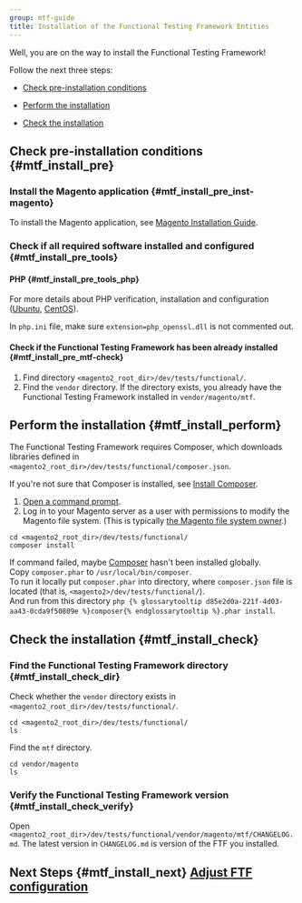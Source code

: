 ```yaml
---
group: mtf-guide
title: Installation of the Functional Testing Framework Entities
---
```


Well, you are on the way to install the Functional Testing Framework!

Follow the next three steps:

- <a href="#mtf_install_pre">Check pre-installation conditions</a>

- <a href="#mtf_install_perform">Perform the installation</a>

- <a href="#mtf_install_check">Check the installation</a>

## Check pre-installation conditions {#mtf_install_pre}

### Install the Magento application {#mtf_install_pre_inst-magento}

To install the Magento application, see <a href="{{ page.baseurl }}/install-gde/bk-install-guide.html">Magento Installation Guide</a>.

### Check if all required software installed and configured {#mtf_install_pre_tools}

#### PHP {#mtf_install_pre_tools_php}

For more details about PHP verification, installation and configuration (<a href="{{ page.baseurl }}/install-gde/prereq/php-ubuntu.html">Ubuntu</a>, <a href="{{ page.baseurl }}/install-gde/prereq/php-centos.html">CentOS</a>).

<div class="bs-callout bs-callout-warning">
    <p>In <code>php.ini</code> file, make sure <code>extension=php_openssl.dll</code> is not commented out.</p>
</div>

#### Check if the Functional Testing Framework has been already installed {#mtf_install_pre_mtf-check}

1. Find directory `<magento2_root_dir>/dev/tests/functional/`.
1. Find the `vendor` directory. If the directory exists, you already have the Functional Testing Framework installed in `vendor/magento/mtf`.

## Perform the installation {#mtf_install_perform}

The Functional Testing Framework requires Composer, which downloads libraries defined in `<magento2_root_dir>/dev/tests/functional/composer.json`.

<div class="bs-callout bs-callout-info" id="info">
  <p>If you're not sure that Composer is installed, see <a href="{{ page.baseurl }}/install-gde/prereq/dev_install.html#instgde-prereq-compose-install">Install Composer</a>.</p>
</div>

1.    <a href="{{ page.baseurl }}/install-gde/basics/basics_login.html">Open a command prompt</a>.
1.    Log in to your Magento server as a user with permissions to modify the Magento file system. (This is typically <a href="{{ page.baseurl }}/install-gde/prereq/apache-user.html">the Magento file system owner</a>.)

    cd <magento2_root_dir>/dev/tests/functional/
    composer install

<div class="bs-callout bs-callout-info" id="info">
  <p>If command failed, maybe <a href="https://getcomposer.org">Composer</a> hasn't been installed globally.<br/>
  Copy <code>composer.phar</code> to <code>/usr/local/bin/composer</code>.<br/>
  To run it locally put <code>composer.phar</code> into directory, where <code>composer.json</code> file is located (that is, <code>&lt;magento2&gt;/dev/tests/functional/</code>).<br/>
And run from this directory <code>php {% glossarytooltip d85e2d0a-221f-4d03-aa43-0cda9f50809e %}composer{% endglossarytooltip %}.phar install</code>.</p>
</div>

## Check the installation {#mtf_install_check}

### Find the Functional Testing Framework directory {#mtf_install_check_dir}

Check whether the `vendor` directory exists in `<magento2_root_dir>/dev/tests/functional/`.

    cd <magento2_root_dir>/dev/tests/functional/
    ls

Find the `mtf` directory.

    cd vendor/magento
    ls

### Verify the Functional Testing Framework version {#mtf_install_check_verify}

Open `<magento2_root_dir>/dev/tests/functional/vendor/magento/mtf/CHANGELOG.md`. The latest version in `CHANGELOG.md` is version of the FTF you installed.

## Next Steps {#mtf_install_next} <a href="{{ page.baseurl }}/mtf/mtf_quickstart/mtf_quickstart_config.html">Adjust FTF configuration </a>
